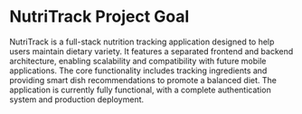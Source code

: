 # NutriTrack Project Goal

NutriTrack is a full-stack nutrition tracking application designed to help users maintain dietary variety. It features a separated frontend and backend architecture, enabling scalability and compatibility with future mobile applications. The core functionality includes tracking ingredients and providing smart dish recommendations to promote a balanced diet. The application is currently fully functional, with a complete authentication system and production deployment.
